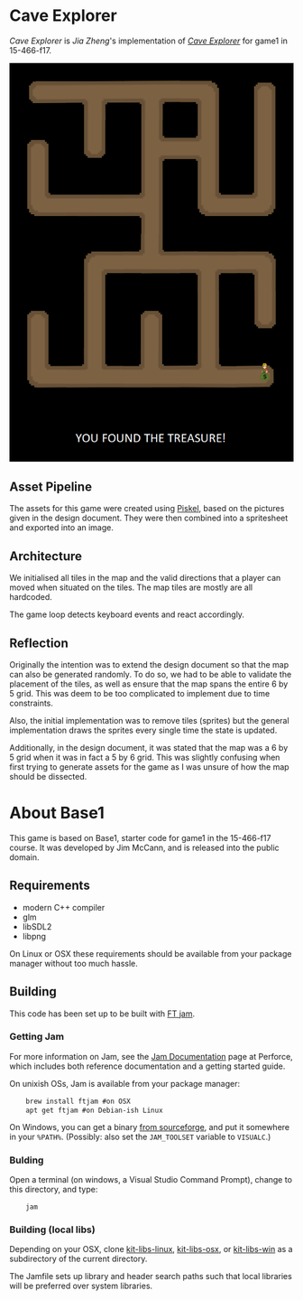 # Cave Explorer

*Cave Explorer* is *Jia Zheng*'s implementation of [*Cave Explorer*](http://graphics.cs.cmu.edu/courses/15-466-f17/game1-designs/aluo/) for game1 in 15-466-f17.

![Game Screenshot](./screenshots/ss1.png)

## Asset Pipeline

The assets for this game were created using [Piskel](http://www.piskelapp.com/), based on the pictures given in the design document. They were then combined into a spritesheet and exported into an image. 

## Architecture

We initialised all tiles in the map and the valid directions that a player can moved when situated on the tiles. The map tiles are mostly are all hardcoded.

The game loop detects keyboard events and react accordingly.

## Reflection

Originally the intention was to extend the design document so that the map can also be generated randomly. To do so, we had to be able to validate the placement of the tiles, as well as ensure that the map spans the entire 6 by 5 grid. This was deem to be too complicated to implement due to time constraints.

Also, the initial implementation was to remove tiles (sprites) but the general implementation draws the sprites every single time the state is updated.

Additionally, in the design document, it was stated that the map was a 6 by 5 grid when it was in fact a 5 by 6 grid. This was slightly confusing when first trying to generate assets for the game as I was unsure of how the map should be dissected.

# About Base1

This game is based on Base1, starter code for game1 in the 15-466-f17 course. It was developed by Jim McCann, and is released into the public domain.

## Requirements

 - modern C++ compiler
 - glm
 - libSDL2
 - libpng

On Linux or OSX these requirements should be available from your package manager without too much hassle.

## Building

This code has been set up to be built with [FT jam](https://www.freetype.org/jam/).

### Getting Jam

For more information on Jam, see the [Jam Documentation](https://www.perforce.com/documentation/jam-documentation) page at Perforce, which includes both reference documentation and a getting started guide.

On unixish OSs, Jam is available from your package manager:
```
	brew install ftjam #on OSX
	apt get ftjam #on Debian-ish Linux
```

On Windows, you can get a binary [from sourceforge](https://sourceforge.net/projects/freetype/files/ftjam/2.5.2/ftjam-2.5.2-win32.zip/download),
and put it somewhere in your `%PATH%`.
(Possibly: also set the `JAM_TOOLSET` variable to `VISUALC`.)

### Bulding
Open a terminal (on windows, a Visual Studio Command Prompt), change to this directory, and type:
```
	jam
```

### Building (local libs)

Depending on your OSX, clone 
[kit-libs-linux](https://github.com/ixchow/kit-libs-linux),
[kit-libs-osx](https://github.com/ixchow/kit-libs-osx),
or [kit-libs-win](https://github.com/ixchow/kit-libs-win)
as a subdirectory of the current directory.

The Jamfile sets up library and header search paths such that local libraries will be preferred over system libraries.

